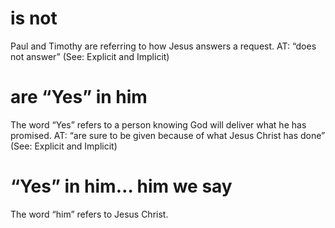 #  is not 
Paul and Timothy are referring to how Jesus answers a request. AT: “does not answer” (See: Explicit and Implicit)
#  are “Yes” in him 
The word “Yes” refers to a person knowing God will deliver what he has promised. AT: “are sure to be given because of what Jesus Christ has done” (See:
Explicit and Implicit)
#  “Yes” in him… him we say 
The word “him” refers to Jesus Christ.

